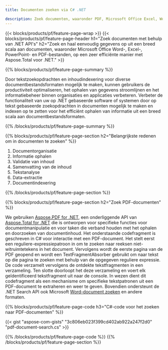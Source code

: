 ```yaml
---
title: Documenten zoeken via C# .NET 

description: Zoek documenten, waaronder PDF, Microsoft Office Excel, Word, PowerPoint en meer via uw .NET-applicatie. Documenten online zoeken via app.
---
```


{{< blocks/products/pf/feature-page-wrap >}}
{{< blocks/products/pf/feature-page-header h1="Zoek documenten met behulp van .NET API's" h2="Zoek en haal eenvoudig gegevens op uit een breed scala aan documenten, waaronder Microsoft Office Word-, Excel-, PowerPoint- en PDF-bestanden, op een zeer efficiënte manier met Aspose.Total voor .NET." >}}

{{% blocks/products/pf/feature-page-summary %}}

Door tekstzoekopdrachten en inhoudindexering voor diverse documentbestandsformaten mogelijk te maken, kunnen gebruikers de productiviteit optimaliseren, het ophalen van gegevens stroomlijnen en het informatiebeheer binnen organisaties en applicaties verbeteren. Verbeter de functionaliteit van uw op .NET gebaseerde software of systemen door op tekst gebaseerde zoekopdrachten in documenten mogelijk te maken en indexen op te zetten voor het efficiënt ophalen van informatie uit een breed scala aan documentbestandsformaten.

{{% /blocks/products/pf/feature-page-summary  %}}

{{% blocks/products/pf/feature-page-section  h2="Belangrijkste redenen om in documenten te zoeken" %}}

1. Documentorganisatie
1. Informatie ophalen
1. Validatie van inhoud 
1. Samenvatting van de inhoud 
1. Tekstanalyse
1. Data-extractie 
1. Documentindexering 


{{% /blocks/products/pf/feature-page-section %}}

{{% blocks/products/pf/feature-page-section  h2="Zoek PDF-documenten" %}}

We gebruiken [Aspose.PDF for .NET](https://products.aspose.com/pdf/net/), een onderliggende API van [Aspose.Total for .NET](https://products.aspose.com/total/net/) die is ontworpen voor specifieke functies voor documentmanipulatie en voor taken die verband houden met het ophalen en doorzoeken van documentinhoud. Het onderstaande codefragment is geschreven in C# voor interactie met een PDF-document. Het stelt eerst een reguliere-expressiepatroon in om te zoeken naar reeksen niet-witruimtetekens in het document. Vervolgens wordt de eerste pagina van de PDF geopend en wordt een TextFragmentAbsorber gebruikt om naar tekst op die pagina te zoeken met behulp van de opgegeven reguliere expressie. De code verzamelt vervolgens de ontdekte tekstfragmenten in een verzameling. Ten slotte doorloopt het deze verzameling en voert elk geïdentificeerd tekstfragment uit naar de console. In wezen dient dit codefragment als een mechanisme om specifieke tekstpatronen uit een PDF-document te extraheren en weer te geven. Bovendien ondersteunt de .NET Search API ook Microsoft [Word-document zoeken](https://products.aspose.com/total/net/search/word/) en andere formaten.

{{% blocks/products/pf/feature-page-code h3="C#-code voor het zoeken naar PDF-documenten" %}}

{{< gist "aspose-com-gists" "3c806eb023f399cd402ab922a247f2d0" "pdf-document-search.cs" >}}

{{% /blocks/products/pf/feature-page-code  %}}
{{% /blocks/products/pf/feature-page-section %}}
